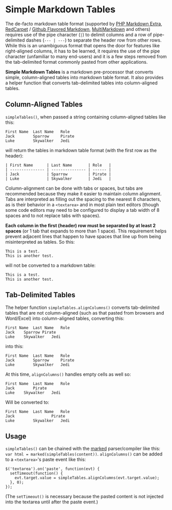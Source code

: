 # Simple Markdown Tables

The de-facto markdown table format (supported by [PHP Markdown Extra][php], [RedCarpet][redcarpet] / [Github Flavored Markdown][gfm], [MultiMarkdown][mmd] and others) requires use of the pipe character (`|`) to delimit columns and a row of pipe-delimited dashes (`--- | ---`) to separate the header row from other rows. While this is an unambiguous format that opens the door for features like right-aligned columns, it has to be learned, it requires the use of the pipe character (unfamiliar to many end-users) and it is a few steps removed from the tab-delimited format commonly pasted from other applications.

[php]: http://michelf.ca/projects/php-markdown/extra/
[redcarpet]: https://github.com/vmg/redcarpet
[gfm]: https://help.github.com/articles/github-flavored-markdown
[mmd]: https://github.com/fletcher/MultiMarkdown/

**Simple Markdown Tables** is a markdown pre-processor that converts simple, column-aligned tables into markdown table format. It also provides a helper function that converts tab-delimited tables into column-aligned tables.


## Column-Aligned Tables

`simpleTables()`, when passed a string containing column-aligned tables like this:

```
First Name	Last Name	Role
Jack		Sparrow		Pirate
Luke		Skywalker	Jedi
```

will return the tables in markdown table format (with the first row as the header):

```
| First Name      | Last Name       | Role   |
| --------------- | --------------- | ------ |
| Jack            | Sparrow         | Pirate |
| Luke            | Skywalker       | Jedi   |
```

Column-alignment can be done with tabs or spaces, but tabs are recommended because they make it easier to maintain column alignment. Tabs are interpreted as filling out the spacing to the nearest 8 characters, as is their behavior in a `<textarea>` and in most plain text editors (though some code editors may need to be configured to display a tab width of 8 spaces and to not replace tabs with spaces).

**Each column in the first (header) row must be separated by at least 2 spaces** (or 1 tab that expands to more than 1 space). This requirement helps prevent adjacent lines that happen to have spaces that line up from being misinterpreted as tables. So this:

```
This is a test.
This is another test.
```

will not be converted to a markdown table:

```
This is a test.
This is another test.
```

## Tab-Delimited Tables

The helper function `simpleTables.alignColumns()` converts tab-delimited tables that are not column-aligned (such as that pasted from browsers and Word/Excel) into column-aligned tables, converting this:

```
First Name	Last Name	Role
Jack	Sparrow	Pirate
Luke	Skywalker	Jedi
```

into this:

```
First Name	Last Name	Role
Jack		Sparrow		Pirate
Luke		Skywalker	Jedi
```

At this time, `alignColumns()` handles empty cells as well so:

```
First Name	Last Name	Role
Jack		Pirate
Luke	Skywalker	Jedi
```

Will be converted to:

```
First Name	Last Name	Role
Jack				Pirate
Luke		Skywalker	Jedi
```

## Usage

`simpleTables()` can be chained with the [marked](https://github.com/chjj/marked) parser/compiler like this: `var html = marked(simpleTables(content))`. `alignColumns()` can be added to a `<textarea>`'s paste event like this:

```
$('textarea').on('paste', function(evt) {
  setTimeout(function() {
    evt.target.value = simpleTables.alignColumns(evt.target.value);
  }, 0);
});
```

(The `setTimeout()` is necessary because the pasted content is not injected into the textarea until after the paste event.)